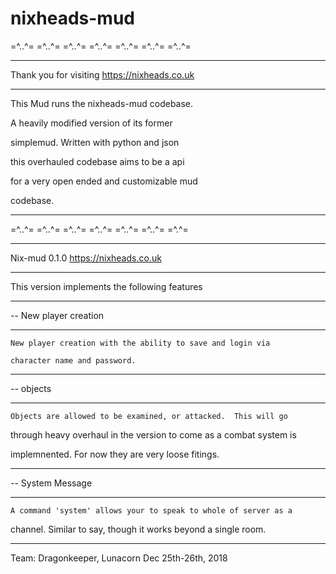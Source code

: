 # nixheads-mud

=^..^=   =^..^=   =^..^=    =^..^=    =^..^=    =^..^=    =^..^=

-----------------------------------------------------------

Thank you for visiting https://nixheads.co.uk

-----------------------------------------------------------

This Mud runs the nixheads-mud codebase.  

A heavily modified version of its former

simplemud.  Written with python and json

this overhauled codebase aims to be a api

for a very open ended and customizable mud

codebase.

-----------------------------------------------------------

=^..^=   =^..^=   =^..^=    =^..^=    =^..^=    =^..^=    =^.^=



--------------------------------------------------------------------

Nix-mud 0.1.0                           https://nixheads.co.uk

--------------------------------------------------------------------

This version implements the following features

--------------------------------------------------------------------

-- New player creation

--------------------------------------------------------------------

    New player creation with the ability to save and login via

    character name and password.

---------------------------------------------------------------------

-- objects

---------------------------------------------------------------------

    Objects are allowed to be examined, or attacked.  This will go

through heavy overhaul in the version to come as a combat system is

implemnented.  For now they are very loose fitings.

---------------------------------------------------------------------

-- System Message

---------------------------------------------------------------------

    A command 'system' allows your to speak to whole of server as a

channel.  Similar to say, though it works beyond a single room.

---------------------------------------------------------------------

Team: Dragonkeeper, Lunacorn  Dec 25th-26th, 2018
